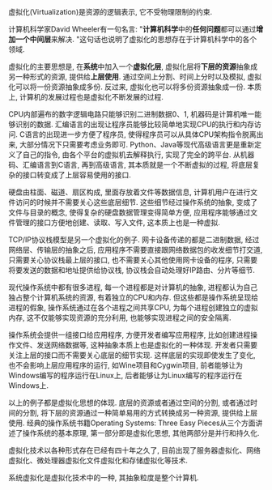 
虚拟化(Virtualization)是资源的逻辑表示, 它不受物理限制的约束.

计算机科学家David Wheeler有一句名言: "**计算机科学**中的**任何问题**都可以通过**增加一个中间层**来解决. "这句话也说明了虚拟化的思想存在于计算机科学中的各个领域.

虚拟化的主要思想是, 在**系统**中加入一个**虚拟化层**, 虚拟化层将**下层的资源**抽象成另一种形式的资源, 提供给**上层使用**. 通过空间上分割、时间上分时以及模拟, 虚拟化可以将一份资源抽象成多份. 反过来, 虚拟化也可以将多份资源抽象成一份. 本质上, 计算机的发展过程也是虚拟化不断发展的过程.

CPU内部遍布的数字逻辑电路只能够识别二进制数据0、1, 机器码是计算机唯一能够识别的数据. 汇编语言的出现让程序员能够比较简单地实现CPU的执行和内存访问. C语言的出现进一步方便了程序员, 使得程序员可以从具体CPU架构指令脱离出来, 大部分情况下只需要考虑业务即可. Python、Java等现代高级语言更是重新定义了自己的指令, 由各个平台的虚拟机去解释执行, 实现了完全的跨平台. 从机器码、汇编语言到C语言, 再到高级语言, 其本质就是一个不断虚拟的过程, 将底层复杂的接口转变成了上层容易使用的接口.

硬盘由柱面、磁道、扇区构成, 里面存放着文件等数据信息, 计算机用户在进行文件访问的时候并不需要关心这些底层细节. 这些细节经过操作系统的抽象, 变成了文件与目录的概念, 使得复杂的硬盘数据管理变得简单方便, 应用程序能够通过文件管理的接口方便地创建、读取、写入文件, 这本质上也是一种虚拟.

TCP/IP协议栈模型是另一个虚拟化的例子. 网卡设备传递的都是二进制数据, 经过网络层、传输层的抽象之后, 应用程序不需要直接跟网络数据包的收发细节打交道, 只需要关心协议栈最上层的接口, 也不需要关心其他使用网卡设备的程序, 只需要将要发送的数据和地址提供给协议栈, 协议栈会自动处理好IP路由、分片等细节.

现代操作系统中都有很多进程, 每一个进程都是对计算机的抽象, 进程都认为自己独占整个计算机系统的资源, 有着独立的CPU和内存. 但这些都是操作系统呈现给进程的假象, 操作系统通过在各个进程之间共享CPU, 为每个进程创建独立的虚拟内存, 这不仅能够实现资源的充分利用, 也能够实现进程之间的安全隔离.

操作系统会提供一组接口给应用程序, 方便开发者编写应用程序, 比如创建进程操作文件、发送网络数据等, 这种抽象本质上也是虚拟化的一种体现. 开发者只需要关注上层的接口而不需要关心底层的细节实现. 这样底层的实现即使发生了变化, 也不会影响上层应用程序的运行, 如Wine项目和Cygwin项目, 前者能够让为Windows编写的程序运行在Linux上, 后者能够让为Linux编写的程序运行在Windows上.

以上的例子都是虚拟化思想的体现. 底层的资源或者通过空间的分割, 或者通过时间的分割, 将下层的资源通过一种简单易用的方式转换成另一种资源, 提供给上层使用. 经典的操作系统书籍Operating Systems: Three Easy Pieces从三个方面讲述了操作系统的基本原理, 第一部分即是虚拟化思想, 其他两部分是并行和持久化.

虚拟化技术以各种形式存在已经有四十年之久了, 目前出现了服务器虚拟化、网络虚拟化、微处理器虚拟化文件虚拟化和存储虚拟化等技术.

系统虚拟化是虚拟化技术中的一种, 其抽象粒度是整个计算机.







